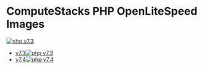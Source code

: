 # ComputeStacks PHP OpenLiteSpeed Images

[![php v7.3](https://github.com/ComputeStacks/cs-docker-php/actions/workflows/php73.yml/badge.svg)](https://github.com/ComputeStacks/cs-docker-php/actions/workflows/php73.yml)

* [v7.3](https://github.com/ComputeStacks/cs-docker-php/tree/main/7.3-litespeed)[![php v7.3](https://github.com/ComputeStacks/cs-docker-php/actions/workflows/php73.yml/badge.svg)](https://github.com/ComputeStacks/cs-docker-php/actions/workflows/php73.yml)
* [v7.4](https://github.com/ComputeStacks/cs-docker-php/tree/main/7.4-litespeed)[![php v7.4](https://github.com/ComputeStacks/cs-docker-php/actions/workflows/php74.yml/badge.svg)](https://github.com/ComputeStacks/cs-docker-php/actions/workflows/php74.yml)
